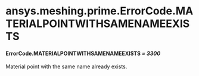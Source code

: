 <a id="ansys-meshing-prime-errorcode-materialpointwithsamenameexists"></a>

# ansys.meshing.prime.ErrorCode.MATERIALPOINTWITHSAMENAMEEXISTS

<a id="ansys.meshing.prime.ErrorCode.MATERIALPOINTWITHSAMENAMEEXISTS"></a>

#### ErrorCode.MATERIALPOINTWITHSAMENAMEEXISTS *= 3300*

Material point with the same name already exists.

<!-- !! processed by numpydoc !! -->
